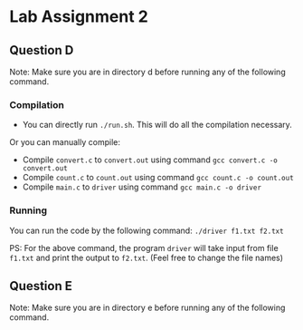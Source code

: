 # Lab Assignment 2

## Question D
Note: Make sure you are in directory d before running any of the following command.

### Compilation
- You can directly run ```./run.sh```. This will do all the compilation necessary.

Or you can manually compile:

- Compile ```convert.c``` to ```convert.out``` using command ```gcc convert.c -o convert.out```
- Compile ```count.c``` to ```count.out``` using command ```gcc count.c -o count.out```
- Compile ```main.c``` to ```driver``` using command ```gcc main.c -o driver```

### Running
You can run the code by the following command: ```./driver f1.txt f2.txt```

PS: For the above command, the program ```driver``` will take input from file ```f1.txt``` and print the output to ```f2.txt```. (Feel free to change the file names)

## Question E
Note: Make sure you are in directory e before running any of the following command.